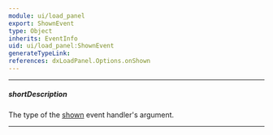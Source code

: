 ```yaml
---
module: ui/load_panel
export: ShownEvent
type: Object
inherits: EventInfo
uid: ui/load_panel:ShownEvent
generateTypeLink: 
references: dxLoadPanel.Options.onShown
---
```

---
##### shortDescription
The type of the [shown]({basewidgetpath}/Events/#shown) event handler's argument.

---
<!-- Description goes here -->